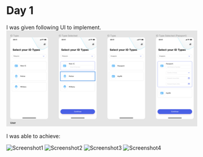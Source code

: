 # Day 1

I was given following UI to implement.
![Alt text](https://raw.githubusercontent.com/Traitor00/int-daily-project/day1/assets/ui/image_2023_06_07T04_02_51_351Z.png)

I was able to achieve:

![Screenshot1](https://raw.githubusercontent.com/Traitor00/InternProject/day1/assets/screenshots/Screenshot_2023-06-08-10-14-19.png)
![Screenshot2](https://raw.githubusercontent.com/Traitor00/InternProject/day1/assets/screenshots/Screenshot_2023-06-08-10-14-28.png)
![Screenshot3](https://raw.githubusercontent.com/Traitor00/InternProject/day1/assets/screenshots/Screenshot_2023-06-08-10-14-53.png)
![Screenshot4](https://raw.githubusercontent.com/Traitor00/InternProject/day1/assets/screenshots/Screenshot_2023-06-08-10-14-53.png)
